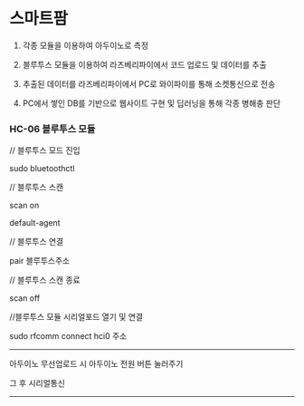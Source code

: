 # 스마트팜

1. 각종 모듈을 이용하여 아두이노로 측정

2. 블루투스 모듈을 이용하여 라즈베리파이에서 코드 업로드 및 데이터를 추출

3. 추출된 데이터를 라즈베리파이에서 PC로 와이파이를 통해 소켓통신으로 전송

4. PC에서 쌓인 DB를 기반으로 웹사이트 구현 및 딥러닝을 통해 각종 병해충 판단

### HC-06 블루투스 모듈
// 블루투스 모드 진입

sudo bluetoothctl

// 블루투스 스캔

scan on

default-agent

// 블루투스 연결

pair 블루투스주소

// 블루투스 스캔 종료

scan off

//블루투스 모듈 시리얼포드 열기 및 연결

sudo rfcomm connect hci0 주소

---

아두이노 무선업로드 시 아두이노 전원 버튼 눌러주기

그 후 시리얼통신

---